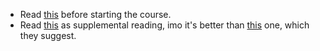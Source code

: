 - Read [this](https://www.amazon.com/gp/product/B0B123P5GV/ref=dbs_a_def_rwt_bibl_vppi_i0) before starting the course.
- Read [this](https://www.amazon.com/Digital-Design-Computer-Architecture-RISC-V/dp/0128200642/ref=sr_1_2?qid=1669753207&refinements=p_27%3ASarah+L.+Harris&s=books&sr=1-2&text=Sarah+L.+Harris) as supplemental reading, imo it's better than [this](https://www.amazon.com/gp/product/B08TRLDR2Q/ref=dbs_a_def_rwt_bibl_vppi_i1) one, which they suggest.
